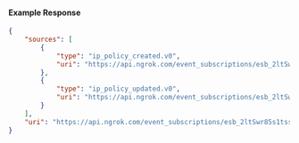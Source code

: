 <!-- Code generated for API Clients. DO NOT EDIT. -->

#### Example Response

```json
{
	"sources": [
		{
			"type": "ip_policy_created.v0",
			"uri": "https://api.ngrok.com/event_subscriptions/esb_2ltSwr85s1tssE4dEz2rgBLpugc/sources/ip_policy_created.v0"
		},
		{
			"type": "ip_policy_updated.v0",
			"uri": "https://api.ngrok.com/event_subscriptions/esb_2ltSwr85s1tssE4dEz2rgBLpugc/sources/ip_policy_updated.v0"
		}
	],
	"uri": "https://api.ngrok.com/event_subscriptions/esb_2ltSwr85s1tssE4dEz2rgBLpugc/sources"
}
```
